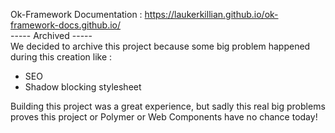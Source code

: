 Ok-Framework
Documentation : https://laukerkillian.github.io/ok-framework-docs.github.io/ \
----- Archived ----- \
We decided to archive this project because some big problem happened during this creation like :
- SEO
- Shadow blocking stylesheet

Building this project was a great experience, but sadly this real big problems proves this project or Polymer or Web Components have no chance today!
